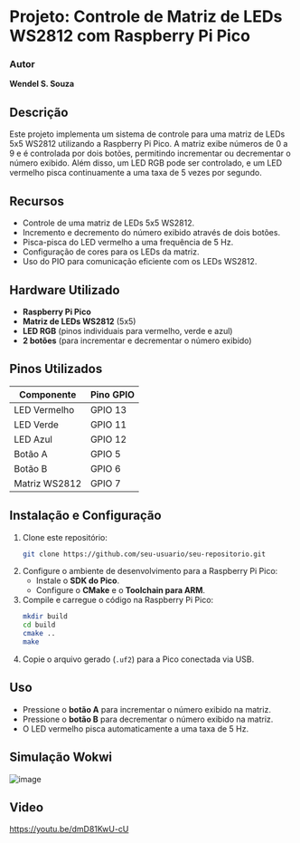 # Projeto: Controle de Matriz de LEDs WS2812 com Raspberry Pi Pico
### Autor
**Wendel S. Souza**  
## Descrição
Este projeto implementa um sistema de controle para uma matriz de LEDs 5x5 WS2812 utilizando a Raspberry Pi Pico. A matriz exibe números de 0 a 9 e é controlada por dois botões, permitindo incrementar ou decrementar o número exibido. Além disso, um LED RGB pode ser controlado, e um LED vermelho pisca continuamente a uma taxa de 5 vezes por segundo.

## Recursos
- Controle de uma matriz de LEDs 5x5 WS2812.
- Incremento e decremento do número exibido através de dois botões.
- Pisca-pisca do LED vermelho a uma frequência de 5 Hz.
- Configuração de cores para os LEDs da matriz.
- Uso do PIO para comunicação eficiente com os LEDs WS2812.

## Hardware Utilizado
- **Raspberry Pi Pico**
- **Matriz de LEDs WS2812** (5x5)
- **LED RGB** (pinos individuais para vermelho, verde e azul)
- **2 botões** (para incrementar e decrementar o número exibido)

## Pinos Utilizados
| Componente | Pino GPIO |
|------------|----------|
| LED Vermelho  | GPIO 13 |
| LED Verde    | GPIO 11 |
| LED Azul    | GPIO 12 |
| Botão A    | GPIO 5  |
| Botão B    | GPIO 6  |
| Matriz WS2812 | GPIO 7  |

## Instalação e Configuração
1. Clone este repositório:
   ```sh
   git clone https://github.com/seu-usuario/seu-repositorio.git
   ```
2. Configure o ambiente de desenvolvimento para a Raspberry Pi Pico:
   - Instale o **SDK do Pico**.
   - Configure o **CMake** e o **Toolchain para ARM**.
3. Compile e carregue o código na Raspberry Pi Pico:
   ```sh
   mkdir build
   cd build
   cmake ..
   make
   ```
4. Copie o arquivo gerado (`.uf2`) para a Pico conectada via USB.

## Uso
- Pressione o **botão A** para incrementar o número exibido na matriz.
- Pressione o **botão B** para decrementar o número exibido na matriz.
- O LED vermelho pisca automaticamente a uma taxa de 5 Hz.

## Simulação Wokwi
![image](https://github.com/user-attachments/assets/c344de92-076f-42ef-b22c-5dfec3c4d0f8)


## Video
https://youtu.be/dmD81KwU-cU

